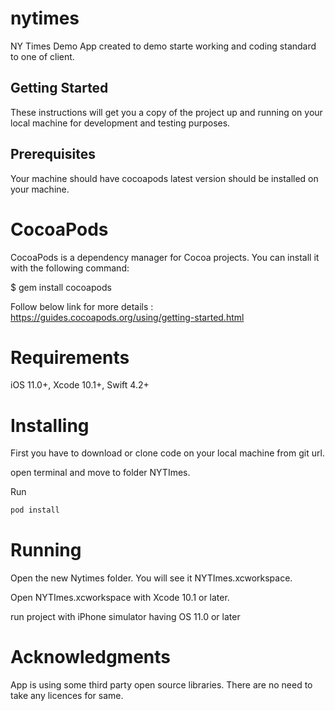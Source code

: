 # nytimes
NY Times Demo App created to demo starte working and coding standard to one of client.

## Getting Started

These instructions will get you a copy of the project up and running on your local machine for development and testing purposes.

## Prerequisites
Your machine should have cocoapods latest version should be installed on your machine.

# CocoaPods 
 CocoaPods is a dependency manager for Cocoa projects. You can install it with the following command:

$ gem install cocoapods

Follow below link for more details : https://guides.cocoapods.org/using/getting-started.html

# Requirements
iOS 11.0+, 
Xcode 10.1+, 
Swift 4.2+

# Installing

First you have to download or clone code on your local machine from git url.

open terminal and move to folder NYTImes.

Run 
```bash
pod install
```

# Running

Open the new Nytimes folder. You will see it NYTImes.xcworkspace.

Open NYTImes.xcworkspace with Xcode 10.1 or later.

run project with iPhone simulator having OS 11.0 or later

# Acknowledgments
App is using some third party open source libraries. There are no need to take any licences for same.

